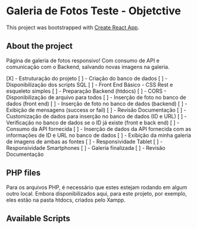 # Galeria de Fotos Teste - Objetctive

This project was bootstrapped with [Create React App](https://github.com/facebook/create-react-app).

## About the project
Página de galeria de fotos responsivo! Com consumo de API e comunicação com o Backend, salvando novas imagens na galeria.

[X] - Estruturação do projeto
[ ] - Criação do banco de dados
[ ] - Disponibilização dos scripts SQL
[ ] - Front End Básico - CSS Rest e esqueleto simples
[ ] - Preparação Backend (htdocs)
[ ] - CORS - Disponibilização de arquivo para todos
[ ] - Inserção de foto no banco de dados (front end)
[ ] - Inserção de foto no banco de dados (backend)
[ ] - Exibição de mensagens (success or fail)
[ ] - Revisão Documentação
[ ] - Customização de dados para inserção no banco de dados (ID e URL)
[ ] - Verificação no banco de dados se o ID já existe (front e back end)
[ ] - Consumo da API fornecida
[ ] - Inserção de dados da API fornecida com as informações de ID e URL no banco de dados
[ ] - Exibição da minha galeria de imagens de ambas as fontes
[ ] - Responsividade Tablet
[ ] - Responsividade Smartphones
[ ] - Galeria finalizada
[ ] - Revisão Documentação


## PHP files
Para os arquivos PHP, é necessário que estes estejam rodando em algum outro local. Embora disponibilizados aqui, para este projeto, por exemplo, eles estão na pasta htdocs, criados pelo Xampp.


## Available Scripts

